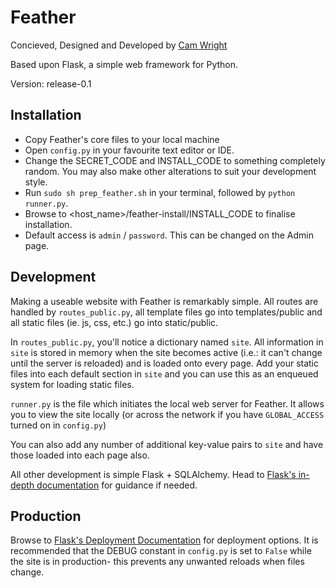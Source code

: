 # Feather
Concieved, Designed and Developed by [Cam Wright](mailto:cam.wright@gmail.com)

Based upon Flask, a simple web framework for Python.

Version: release-0.1

## Installation
* Copy Feather's core files to your local machine
* Open `config.py` in your favourite text editor or IDE.
* Change the SECRET_CODE and INSTALL_CODE to something completely random. You may also make other alterations to suit your development style.
* Run `sudo sh prep_feather.sh` in your terminal, followed by `python runner.py`.
* Browse to <host_name>/feather-install/INSTALL_CODE to finalise installation.
* Default access is `admin` / `password`. This can be changed on the Admin page.

## Development
Making a useable website with Feather is remarkably simple. All routes are handled by `routes_public.py`, all template files go into templates/public and all static files (ie. js, css, etc.) go into static/public.

In `routes_public.py`, you'll notice a dictionary named `site`. All information in `site` is stored in memory when the site becomes active (i.e.: it can't change until the server is reloaded) and is loaded onto every page. Add your static files into each default section in `site` and you can use this as an enqueued system for loading static files.

`runner.py` is the file which initiates the local web server for Feather. It allows you to view the site locally (or across the network if you have `GLOBAL_ACCESS` turned on in `config.py`)

You can also add any number of additional key-value pairs to `site` and have those loaded into each page also.

All other development is simple Flask + SQLAlchemy. Head to [Flask's in-depth documentation](http://flask.pocoo.org/docs/) for guidance if needed.

## Production
Browse to [Flask's Deployment Documentation](http://flask.pocoo.org/docs/deploying/) for deployment options. It is recommended that the DEBUG constant in `config.py` is set to `False` while the site is in production- this prevents any unwanted reloads when files change. 
